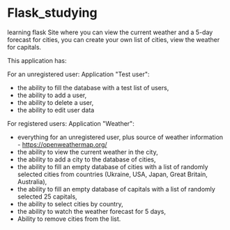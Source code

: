 # Flask_studying
learning flask
Site where you can view the current weather and a 5-day forecast for cities, you can create your own list of cities, view the weather for capitals.

This application has:

For an unregistered user:
Application "Test user":
- the ability to fill the database with a test list of users,
- the ability to add a user,
- the ability to delete a user,
- the ability to edit user data

For registered users:
Application "Weather":
- everything for an unregistered user,
plus
source of weather information - https://openweathermap.org/
- the ability to view the current weather in the city,
- the ability to add a city to the database of cities,
- the ability to fill an empty database of cities with a list of randomly selected cities from countries (Ukraine, USA, Japan, Great Britain, Australia),
- the ability to fill an empty database of capitals with a list of randomly selected 25 capitals,
- the ability to select cities by country,
- the ability to watch the weather forecast for 5 days,
- Ability to remove cities from the list.
